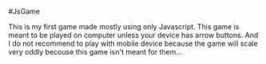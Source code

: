 #JsGame

This is my first game made mostly using only Javascript. This game is meant to be played on computer unless your device has arrow buttons. And I do not recommend to play with mobile device because the game will scale very oddly becouse this game isn't meant for them...
